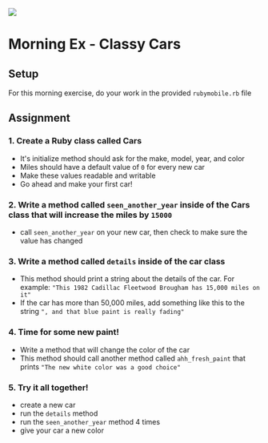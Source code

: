 
![](https://i.giphy.com/11eMJrshugz1PW.gif)

# Morning Ex - Classy Cars

## Setup
For this morning exercise, do your work in the provided `rubymobile.rb` file

## Assignment

### 1. Create a Ruby class called Cars
 - It's initialize method should ask for the make, model, year, and color
 - Miles should have a default value of `0` for every new car
 - Make these values readable and writable
 - Go ahead and make your first car!

### 2. Write a method called `seen_another_year` inside of the Cars class that will increase the miles by `15000`
 - call `seen_another_year` on your new car, then check to make sure the value has changed

### 3. Write a method called `details` inside of the car class
   - This method should print a string about the details of the car. For example: `"This 1982 Cadillac Fleetwood Brougham has 15,000 miles on it"`
   - If the car has more than 50,000 miles, add something like this to the string `", and that blue paint is really fading"`

### 4. Time for some new paint!
  - Write a method that will change the color of the car
  - This method should call another method called `ahh_fresh_paint` that prints `"The new white color was a good choice"`

### 5. Try it all together!
  - create a new car
  - run the `details` method
  - run the `seen_another_year` method 4 times
  - give your car a new color
